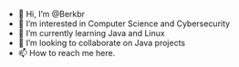 - 👋 Hi, I’m @Berkbr
- 👀 I’m interested in Computer Science and Cybersecurity
- 🌱 I’m currently learning Java and Linux
- 💞️ I’m looking to collaborate on Java projects
- 📫 How to reach me here.

<!---
Berkbr/Berkbr is a ✨ special ✨ repository because its `README.md` (this file) appears on your GitHub profile.
You can click the Preview link to take a look at your changes.
--->
